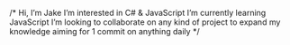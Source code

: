 /* Hi, I’m Jake
I’m interested in C# & JavaScript
I’m currently learning JavaScript
I’m looking to collaborate on any kind of project to expand my knowledge 
aiming for 1 commit on anything daily */

